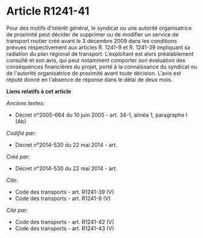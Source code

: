 # Article R1241-41

Pour des motifs d'intérêt général, le syndicat ou une autorité organisatrice de proximité peut décider de supprimer ou de
modifier un service de transport routier créé avant le 3 décembre 2009 dans les conditions prévues respectivement aux
articles R. 1241-9 et R. 1241-39 impliquant sa radiation du plan régional de transport. L'exploitant est alors préalablement
consulté et son avis, qui peut notamment comporter son évaluation des conséquences financières du projet, porté à la
connaissance du syndicat ou de l'autorité organisatrice de proximité avant toute décision. L'avis est réputé donné en
l'absence de réponse dans le délai de deux mois.

**Liens relatifs à cet article**

_Anciens textes_:

  - Décret n°2005-664 du 10 juin 2005 - art. 34-1, alinéa 1, paragraphe I (Ab)

_Codifié par_:

  - Décret n°2014-530 du 22 mai 2014 - art.

_Créé par_:

  - Décret n°2014-530 du 22 mai 2014 - art.

_Cite_:

  - Code des transports - art. R1241-39 (V)
  - Code des transports - art. R1241-9 (V)

_Cité par_:

  - Code des transports - art. R1241-42 (V)
  - Code des transports - art. R1241-43 (V)
